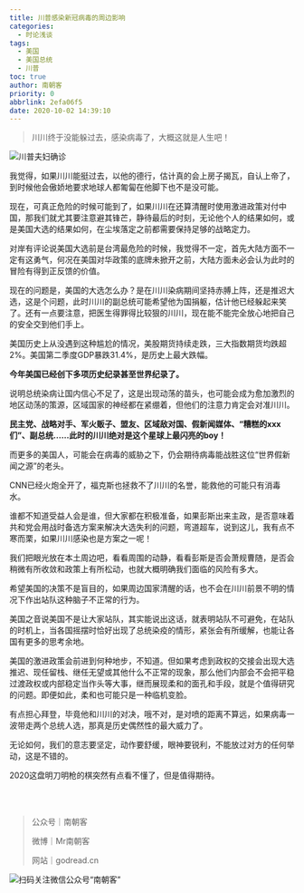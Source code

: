 ```yaml
---
title: 川普感染新冠病毒的周边影响
categories:
  - 时论浅谈
tags:
  - 美国
  - 美国总统
  - 川普
toc: true
author: 南朝客
priority: 0
abbrlink: 2efa06f5
date: 2020-10-02 14:39:10
---
```


> 川川终于没能躲过去，感染病毒了，大概这就是人生吧！

<!-- more -->

![川普夫妇确诊](http://write.godread.cn/chuanpuganran/chuanpuganran.png)

我觉得，如果川川能挺过去，以他的德行，估计真的会上房子揭瓦，自认上帝了，到时候他会傲娇地要求地球人都匍匐在他脚下也不是没可能。



现在，可真正危险的时候可能到了，如果川川在还算清醒时使用激进政策对付中国，那我们就尤其要注意避其锋芒，静待最后的时刻，无论他个人的结果如何，或是美国大选的结果如何，在尘埃落定之前都需要保持足够的战略定力。



对岸有评论说美国大选前是台湾最危险的时候，我觉得不一定，首先大陆方面不一定有这勇气，何况在美国对华政策的底牌未掀开之前，大陆方面未必会认为此时的冒险有得到正反馈的价值。



现在的问题是，美国的大选怎么办？是在川川染病期间坚持赤膊上阵，还是推迟大选，这是个问题，此时川川的副总统可能希望他为国捐躯，估计他已经躲起来笑了。还有一点要注意，把医生得罪得比较狠的川川，现在能不能完全放心地把自己的安全交到他们手上。



美国历史上从没遇到这种尴尬的情况，美股期货持续走跌，三大指数期货均跌超2%。美国第二季度GDP暴跌31.4%，是历史上最大跌幅。



**今年美国已经创下多项历史纪录甚至世界纪录了。**



说明总统染病让国内信心不足了，这是出现动荡的苗头，也可能会成为愈加激烈的地区动荡的策源，区域国家的神经都在紧绷着，但他们的注意力肯定会对准川川。



**民主党、战略对手、军火贩子、盟友、区域敌对国、假新闻媒体、“糟糕的xxx们”、副总统……此时的川川绝对是这个星球上最闪亮的boy！**



而更多的美国人，可能会在病毒的威胁之下，仍会期待病毒能战胜这位“世界假新闻之源”的老头。



CNN已经火炮全开了，福克斯也拯救不了川川的名誉，能救他的可能只有消毒水。



谁都不知道受益人会是谁，但大家都在积极准备，如果彭斯出来主政，是否意味着共和党会用战时备选方案来解决大选失利的问题，弯道超车，说到这儿，我有点不寒而栗，如果川川感染也是方案之一呢！



我们把眼光放在本土周边吧，看看周围的动静，看看彭斯是否会萧规曹随，是否会稍微有所收敛和政策上有所松动，也就大概明确我们面临的风险有多大。



希望美国的决策不是盲目的，如果周边国家清醒的话，也不会在川川前景不明的情况下作出站队这种脑子不正常的行为。



美国之音说美国不是让大家站队，其实能说出这话，就表明站队不可避免，在站队的时机上，当各国摇摆时恰好出现了总统染疫的情形，紧张会有所缓解，也能让各国有更多的思考余地。



美国的激进政策会前进到何种地步，不知道。但如果考虑到政权的交接会出现大选推迟、现任留栈、继任无望或其他什么不正常的现象，那么他们内部会不会把平稳过渡政权或内部稳定当作头等大事，继而展现柔和的面孔和手段，就是个值得研究的问题。即便如此，柔和也可能只是一种临机变脸。



有点担心拜登，毕竟他和川川的对决，哦不对，是对喷的距离不算远，如果病毒一波带走两个总统人选，那真是历史偶然性的最大威力了。



无论如何，我们的意志要坚定，动作要舒缓，眼神要锐利，不能放过对方的任何举动，这是不错的。



2020这盘明刀明枪的棋突然有点看不懂了，但是值得期待。

<br>

<br>

> 公众号｜南朝客
>
> 微博｜Mr南朝客
>
> 网站｜godread.cn



![扫码关注微信公众号“南朝客”](http://write.godread.cn/permanent/wxsearch-nck.jpg)